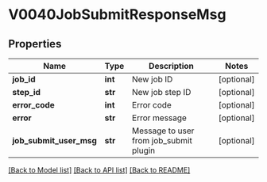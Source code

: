 # V0040JobSubmitResponseMsg

## Properties
Name | Type | Description | Notes
------------ | ------------- | ------------- | -------------
**job_id** | **int** | New job ID | [optional] 
**step_id** | **str** | New job step ID | [optional] 
**error_code** | **int** | Error code | [optional] 
**error** | **str** | Error message | [optional] 
**job_submit_user_msg** | **str** | Message to user from job_submit plugin | [optional] 

[[Back to Model list]](../README.md#documentation-for-models) [[Back to API list]](../README.md#documentation-for-api-endpoints) [[Back to README]](../README.md)


